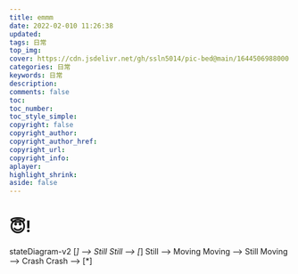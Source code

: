 ```yaml
---
title: emmm
date: 2022-02-010 11:26:38
updated:
tags: 日常
top_img:
cover: https://cdn.jsdelivr.net/gh/ssln5014/pic-bed@main/1644506988000.jpg
categories: 日常
keywords: 日常
description: 
comments: false
toc: 
toc_number:
toc_style_simple:
copyright: false
copyright_author:
copyright_author_href:
copyright_url:
copyright_info:
aplayer:
highlight_shrink:
aside: false
---
```


# 😇!
stateDiagram-v2
[*] --> Still
Still --> [*]
Still --> Moving
Moving --> Still
Moving --> Crash
Crash --> [*]